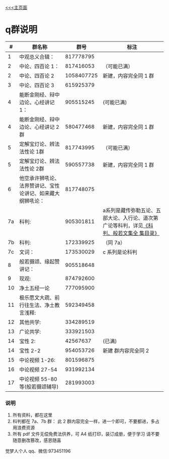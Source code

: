 [<<<主页面](../index.md)

# q群说明

|#|群名称|群号|标注|
|--|------|----|--|
|1| 中观总义合辑： |817778795 |
|2 |中论、四百论 1： |817416053 |（可能已满）|
|2| 中论、四百论 2| 1058407725 |新建，内容完全同 1 群|
|3 |中论、四百论 3|615925379 |
|4 |能断金刚经、辩中边论、心经讲记 1： |905515245 |(可能已满)|
|4| 能断金刚经、辩中边论、心经讲记 2 群| 580477468|新建，内容完全同 1 群 |
|5 |定解宝灯论、辨法法性论 1群| 817743995 |（可能已满）|
|5| 定解宝灯论、辨法法性论 2群|590557738 |新建，内容完全同 1 群 |
|6 |他空承许狮吼论、法界赞讲记、宝性论讲记、如来藏大纲狮吼论： |817748075 |
|7a| 科判: |905301811 |a系列是藏传弥勒五论、五部大论、入行论、道次第广论等科判，详见[《科判、般若文集全 集目录》](./md/a.md)|
|7b| 科判: |172339925 |（同 7a）|b 系列是汉传佛经科判|
|7c| 文词： |173530029 |c 系列是论科判|
|8 |般若摄颂、缘起赞讲记： |905518648 |
|9 |现观: |874792600 |
|10| 净土五经一论 |777095900 |
|11| 极乐愿文大疏、前行往生法、净土教言浅释: |592349458 |
|12| 其他共学: |334289519 |
|13| 广论共学: |333921503 |
|14| 宝性 2:|42567637 |(已满) |
|14| 宝性 2-2| 954053726|新建 群内容完全同 2| |
|15| 中论视频 1-26: |801596875 |
|16 |中论视频 27-54 |931992134 |
|17 |中论视频 55-80 等(般若摄颂辅导) |281993003 |

### 说明
1. 所有资料，都在这里 
1. 科判都在 7a、7b 群： 此 2 群内容完全一样，进一个即可，不要都进，多占用浪费资源 
1. 所有 pdf 文件无偿免费法供养，可 A4 纸打印，装订成册，便于学习 请不要随意删改篡改，感恩随喜 

觉梦人个人 qq、微信:973451196 
